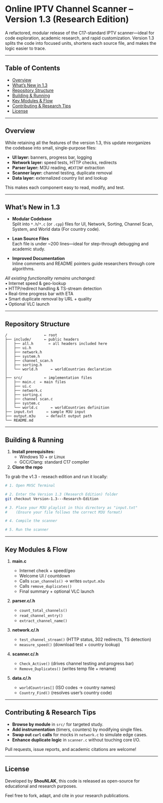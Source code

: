 ﻿# Online IPTV Channel Scanner – Version 1.3 (Research Edition)

A refactored, modular release of the C17-standard IPTV scanner—ideal for code exploration, academic research, and rapid customization. Version 1.3 splits the code into focused units, shortens each source file, and makes the logic easier to trace.

---

## Table of Contents

- [Overview](#overview)  
- [What’s New in 1.3](#whats-new-in-13)  
- [Repository Structure](#repository-structure)  
- [Building & Running](#building--running)  
- [Key Modules & Flow](#key-modules--flow)  
- [Contributing & Research Tips](#contributing--research-tips)  
- [License](#license)

---

## Overview

While retaining all the features of the version 1.3, this update reorganizes the codebase into small, single-purpose files:

- **UI layer:** banners, progress bar, logging 
- **Network layer:** speed tests, HTTP checks, redirects  
- **Parser layer:** M3U reading, `#EXTINF` extraction  
- **Scanner layer:** channel testing, duplicate removal  
- **Data layer:** externalized country list and lookup  

This makes each component easy to read, modify, and test.

---

## What’s New in 1.3

- **Modular Codebase**  
  Split into `*.h`/`*.c` (or `.cpp`) files for UI, Network, Sorting, Channel Scan, System, and World data (For country code).  

- **Lean Source Files**  
  Each file is under ~200 lines—ideal for step-through debugging and academic study.  

- **Improved Documentation**  
  Inline comments and README pointers guide researchers through core algorithms.  

_All existing functionality remains unchanged:_  
• Internet speed & geo-lookup  
• HTTP/redirect handling & TS-stream detection  
• Real-time progress bar with ETA  
• Smart duplicate removal by URL + quality  
• Optional VLC launch

---

## Repository Structure

```  
/                 ← root  
├── include/      ← public headers  
│   ├── all.h		← all headers included here
│   ├── ui.h  
│   ├── network.h  
│   ├── system.h  
│   ├── channel_scan.h  
│   ├── sorting.h  
│   └── world.h      ← worldCountries declaration
│ 
├── src/          ← implementation files  
│   ├── main.c  ← main files
│   ├── ui.c  
│   ├── network.c  
│   ├── sorting.c  
│   ├── channel scan.c  
│   ├── system.c  
│   └── world.c      ← worldCountries definition    
├── input.txt      ← sample M3U input  
├── output.m3u     ← default output path  
└── README.md  
```

---

## Building & Running
1. **Install prerequisites:**  
   - Windows 10 + or Linux
   - GCC/Clang: standard C17 compiler 
2. **Clone the repo**  
 
To grab the v1.3 - reseach edition and run it locally:

```bash
# 1. Open MVSC Terminal

# 2. Enter the Version 1.3 (Research Edition) folder
git checkout Version-1.3---Research-Edition

# 3. Place your M3U playlist in this directory as "input.txt"
#    (Ensure your file follows the correct M3U format)

# 4. Compile the scanner

# 5. Run the scanner
```

---

## Key Modules & Flow

1. **main.c**  
   - Internet check + speed/geo  
   - Welcome UI / countdown  
   - Calls `scan_channels()` → writes `output.m3u`  
   - Calls `remove_duplicates()`  
   - Final summary + optional VLC launch  

2. **parser.c/.h**  
   - `count_total_channels()`  
   - `read_channel_entry()`  
   - `extract_channel_name()`  

3. **network.c/.h**  
   - `test_channel_stream()` (HTTP status, 302 redirects, TS detection)  
   - `measure_speed()` (download test + country lookup)  

4. **scanner.c/.h**  
   - `Check_Active()` (drives channel testing and progress bar)  
   - `Remove_Duplicates()` (writes temp file + rename)  

5. **data.c/.h**  
   - `worldCountries[]` (ISO codes → country names)  
   - `Country_Find()` (resolves user’s country code)  

---

## Contributing & Research Tips

- **Browse by module** in `src/` for targeted study.  
- **Add instrumentation** (timers, counters) by modifying single files.  
- **Swap out `curl` calls** for mocks in `network.c` to simulate edge cases.  
- **Enhance duplicate logic** in `scanner.c` without touching core I/O.

Pull requests, issue reports, and academic citations are welcome!

---

## License

Developed by **ShouNLAK**, this code is released as open-source for educational and research purposes.

Feel free to fork, adapt, and cite in your research publications.
